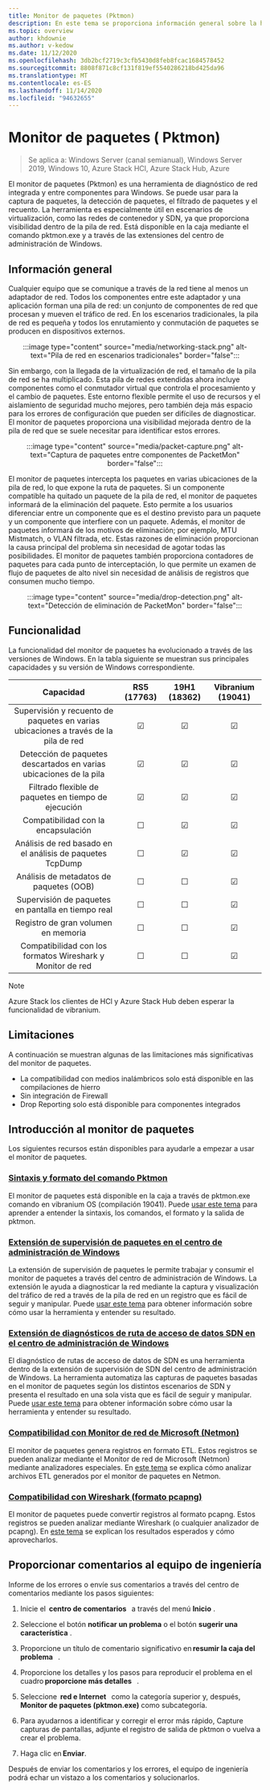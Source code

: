 ```yaml
---
title: Monitor de paquetes (Pktmon)
description: En este tema se proporciona información general sobre la herramienta de diagnóstico de red del monitor de paquetes (Pktmon).
ms.topic: overview
author: khdownie
ms.author: v-kedow
ms.date: 11/12/2020
ms.openlocfilehash: 3db2bcf2719c3cfb5430d8feb8fcac1684578452
ms.sourcegitcommit: 8808f871c8cf131f819ef5540286218bd425da96
ms.translationtype: MT
ms.contentlocale: es-ES
ms.lasthandoff: 11/14/2020
ms.locfileid: "94632655"
---
```

# <a name="packet-monitor-pktmon"></a>Monitor de paquetes \( Pktmon\)

>Se aplica a: Windows Server (canal semianual), Windows Server 2019, Windows 10, Azure Stack HCl, Azure Stack Hub, Azure

El monitor de paquetes (Pktmon) es una herramienta de diagnóstico de red integrada y entre componentes para Windows. Se puede usar para la captura de paquetes, la detección de paquetes, el filtrado de paquetes y el recuento. La herramienta es especialmente útil en escenarios de virtualización, como las redes de contenedor y SDN, ya que proporciona visibilidad dentro de la pila de red. Está disponible en la caja mediante el comando pktmon.exe y a través de las extensiones del centro de administración de Windows. 

## <a name="overview"></a>Información general

Cualquier equipo que se comunique a través de la red tiene al menos un adaptador de red. Todos los componentes entre este adaptador y una aplicación forman una pila de red: un conjunto de componentes de red que procesan y mueven el tráfico de red. En los escenarios tradicionales, la pila de red es pequeña y todos los enrutamiento y conmutación de paquetes se producen en dispositivos externos.

<center>

:::image type="content" source="media/networking-stack.png" alt-text="Pila de red en escenarios tradicionales" border="false":::

</center>

Sin embargo, con la llegada de la virtualización de red, el tamaño de la pila de red se ha multiplicado. Esta pila de redes extendidas ahora incluye componentes como el conmutador virtual que controla el procesamiento y el cambio de paquetes. Este entorno flexible permite el uso de recursos y el aislamiento de seguridad mucho mejores, pero también deja más espacio para los errores de configuración que pueden ser difíciles de diagnosticar. El monitor de paquetes proporciona una visibilidad mejorada dentro de la pila de red que se suele necesitar para identificar estos errores.

<center>

:::image type="content" source="media/packet-capture.png" alt-text="Captura de paquetes entre componentes de PacketMon" border="false":::

</center>

El monitor de paquetes intercepta los paquetes en varias ubicaciones de la pila de red, lo que expone la ruta de paquetes. Si un componente compatible ha quitado un paquete de la pila de red, el monitor de paquetes informará de la eliminación del paquete. Esto permite a los usuarios diferenciar entre un componente que es el destino previsto para un paquete y un componente que interfiere con un paquete. Además, el monitor de paquetes informará de los motivos de eliminación; por ejemplo, MTU Mistmatch, o VLAN filtrada, etc. Estas razones de eliminación proporcionan la causa principal del problema sin necesidad de agotar todas las posibilidades. El monitor de paquetes también proporciona contadores de paquetes para cada punto de interceptación, lo que permite un examen de flujo de paquetes de alto nivel sin necesidad de análisis de registros que consumen mucho tiempo.

<center>

:::image type="content" source="media/drop-detection.png" alt-text="Detección de eliminación de PacketMon" border="false":::

</center>

## <a name="functionality"></a>Funcionalidad

La funcionalidad del monitor de paquetes ha evolucionado a través de las versiones de Windows. En la tabla siguiente se muestran sus principales capacidades y su versión de Windows correspondiente.

| Capacidad                                                                  | RS5 (17763) | 19H1 (18362) | Vibranium (19041) |
|:---------------------------------------------------------------------------:|:-----------:|:------------:|:-----------------:|
| Supervisión y recuento de paquetes en varias ubicaciones a través de la pila de red | &#x2611;    | &#x2611;     | &#x2611;          |
| Detección de paquetes descartados en varias ubicaciones de la pila                          | &#x2611;    | &#x2611;     | &#x2611;          |
| Filtrado flexible de paquetes en tiempo de ejecución                                           | &#x2611;    | &#x2611;     | &#x2611;          |
| Compatibilidad con la encapsulación                                                       | &#x2610;    | &#x2611;     | &#x2611;          |
| Análisis de red basado en el análisis de paquetes TcpDump                            | &#x2610;    | &#x2611;     | &#x2611;          |
| Análisis de metadatos de paquetes (OOB)                                              | &#x2610;    | &#x2610;     | &#x2611;          |
| Supervisión de paquetes en pantalla en tiempo real                                       | &#x2610;    | &#x2610;     | &#x2611;          |
| Registro de gran volumen en memoria                                               | &#x2610;    | &#x2610;     | &#x2611;          |
| Compatibilidad con los formatos Wireshark y Monitor de red                                | &#x2610;    | &#x2610;     | &#x2611;          |

>[!NOTE]
>Azure Stack los clientes de HCl y Azure Stack Hub deben esperar la funcionalidad de vibranium.

## <a name="limitations"></a>Limitaciones

A continuación se muestran algunas de las limitaciones más significativas del monitor de paquetes.

- La compatibilidad con medios inalámbricos solo está disponible en las compilaciones de hierro
- Sin integración de Firewall
- Drop Reporting solo está disponible para componentes integrados

## <a name="get-started-with-packet-monitor"></a>Introducción al monitor de paquetes

Los siguientes recursos están disponibles para ayudarle a empezar a usar el monitor de paquetes.

### <a name="pktmon-command-syntax-and-formatting"></a>[Sintaxis y formato del comando Pktmon](pktmon-syntax.md)

El monitor de paquetes está disponible en la caja a través de pktmon.exe comando en vibranium OS (compilación 19041). Puede [usar este tema](pktmon-syntax.md) para aprender a entender la sintaxis, los comandos, el formato y la salida de pktmon.

### <a name="packet-monitoring-extension-in-windows-admin-center"></a>[Extensión de supervisión de paquetes en el centro de administración de Windows](pktmon-wac-extension.md)

La extensión de supervisión de paquetes le permite trabajar y consumir el monitor de paquetes a través del centro de administración de Windows. La extensión le ayuda a diagnosticar la red mediante la captura y visualización del tráfico de red a través de la pila de red en un registro que es fácil de seguir y manipular. Puede [usar este tema](pktmon-wac-extension.md) para obtener información sobre cómo usar la herramienta y entender su resultado.

### <a name="sdn-data-path-diagnostics-extension-in-windows-admin-center"></a>[Extensión de diagnósticos de ruta de acceso de datos SDN en el centro de administración de Windows](pktmon-sdn-data-path-wac-extension.md)

El diagnóstico de rutas de acceso de datos de SDN es una herramienta dentro de la extensión de supervisión de SDN del centro de administración de Windows. La herramienta automatiza las capturas de paquetes basadas en el monitor de paquetes según los distintos escenarios de SDN y presenta el resultado en una sola vista que es fácil de seguir y manipular. Puede [usar este tema](pktmon-sdn-data-path-wac-extension.md) para obtener información sobre cómo usar la herramienta y entender su resultado.

### <a name="microsoft-network-monitor-netmon-support"></a>[Compatibilidad con Monitor de red de Microsoft (Netmon)](pktmon-netmon-support.md)

El monitor de paquetes genera registros en formato ETL. Estos registros se pueden analizar mediante el Monitor de red de Microsoft (Netmon) mediante analizadores especiales. En [este tema](pktmon-netmon-support.md) se explica cómo analizar archivos ETL generados por el monitor de paquetes en Netmon.

### <a name="wireshark-pcapng-format-support"></a>[Compatibilidad con Wireshark (formato pcapng)](pktmon-pcapng-support.md)

El monitor de paquetes puede convertir registros al formato pcapng. Estos registros se pueden analizar mediante Wireshark (o cualquier analizador de pcapng). En [este tema](pktmon-pcapng-support.md) se explican los resultados esperados y cómo aprovecharlos.

## <a name="provide-feedback-to-engineering-team"></a>Proporcionar comentarios al equipo de ingeniería

Informe de los errores o envíe sus comentarios a través del centro de comentarios mediante los pasos siguientes:

1. Inicie el  **centro de comentarios**   a través del menú **Inicio** .

1. Seleccione el botón **notificar un problema** o el botón **sugerir una característica** .

1. Proporcione un título de comentario significativo en **resumir la caja del problema**   .

1. Proporcione los detalles y los pasos para reproducir el problema en el cuadro **proporcione más detalles**   .

1. Seleccione  **red e Internet**   como la categoría superior y, después, **Monitor de paquetes (pktmon.exe)** como subcategoría.

1. Para ayudarnos a identificar y corregir el error más rápido, Capture capturas de pantallas, adjunte el registro de salida de pktmon o vuelva a crear el problema.

1. Haga clic en **Enviar**.

Después de enviar los comentarios y los errores, el equipo de ingeniería podrá echar un vistazo a los comentarios y solucionarlos.
